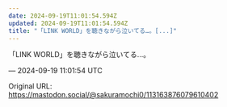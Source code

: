 ```yaml
---
date: 2024-09-19T11:01:54.594Z
updated: 2024-09-19T11:01:54.594Z
title: "「LINK WORLD」を聴きながら泣いてる…。[...]"
---
```


<p>「LINK WORLD」を聴きながら泣いてる…。</p>

&mdash; 2024-09-19 11:01:54 UTC

Original URL: https://mastodon.social/@sakuramochi0/113163876079610402
